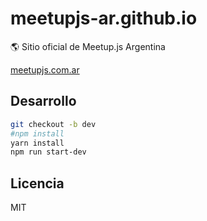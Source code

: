 # meetupjs-ar.github.io

:earth_americas: Sitio oficial de Meetup.js Argentina

[meetupjs.com.ar](https://meetupjs.com.ar/)

## Desarrollo

```bash
git checkout -b dev
#npm install
yarn install
npm run start-dev
```

## Licencia

MIT